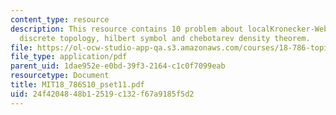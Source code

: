 ```yaml
---
content_type: resource
description: This resource contains 10 problem about localKronecker-Webertheorem,
  discrete topology, hilbert symbol and chebotarev density theorem.
file: https://ol-ocw-studio-app-qa.s3.amazonaws.com/courses/18-786-topics-in-algebraic-number-theory-spring-2010/24f4204848b12519c132f67a9185f5d2_MIT18_786S10_pset11.pdf
file_type: application/pdf
parent_uid: 1dae952e-e0bd-39f3-2164-c1c0f7099eab
resourcetype: Document
title: MIT18_786S10_pset11.pdf
uid: 24f42048-48b1-2519-c132-f67a9185f5d2
---
```


